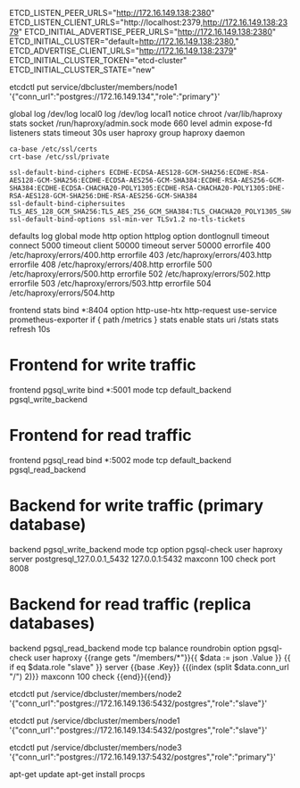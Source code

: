 ETCD_LISTEN_PEER_URLS="http://172.16.149.138:2380"
ETCD_LISTEN_CLIENT_URLS="http://localhost:2379,http://172.16.149.138:2379"
ETCD_INITIAL_ADVERTISE_PEER_URLS="http://172.16.149.138:2380"
ETCD_INITIAL_CLUSTER="default=http://172.16.149.138:2380,"
ETCD_ADVERTISE_CLIENT_URLS="http://172.16.149.138:2379"
ETCD_INITIAL_CLUSTER_TOKEN="etcd-cluster"
ETCD_INITIAL_CLUSTER_STATE="new"

etcdctl put service/dbcluster/members/node1 '{"conn_url":"postgres://172.16.149.134","role":"primary"}'


global
    log /dev/log local0
    log /dev/log local1 notice
    chroot /var/lib/haproxy
    stats socket /run/haproxy/admin.sock mode 660 level admin expose-fd listeners
    stats timeout 30s
    user haproxy
    group haproxy
    daemon

    ca-base /etc/ssl/certs
    crt-base /etc/ssl/private

    ssl-default-bind-ciphers ECDHE-ECDSA-AES128-GCM-SHA256:ECDHE-RSA-AES128-GCM-SHA256:ECDHE-ECDSA-AES256-GCM-SHA384:ECDHE-RSA-AES256-GCM-SHA384:ECDHE-ECDSA-CHACHA20-POLY1305:ECDHE-RSA-CHACHA20-POLY1305:DHE-RSA-AES128-GCM-SHA256:DHE-RSA-AES256-GCM-SHA384
    ssl-default-bind-ciphersuites TLS_AES_128_GCM_SHA256:TLS_AES_256_GCM_SHA384:TLS_CHACHA20_POLY1305_SHA256
    ssl-default-bind-options ssl-min-ver TLSv1.2 no-tls-tickets

defaults
    log global
    mode http
    option httplog
    option dontlognull
    timeout connect 5000
    timeout client 50000
    timeout server 50000
    errorfile 400 /etc/haproxy/errors/400.http
    errorfile 403 /etc/haproxy/errors/403.http
    errorfile 408 /etc/haproxy/errors/408.http
    errorfile 500 /etc/haproxy/errors/500.http
    errorfile 502 /etc/haproxy/errors/502.http
    errorfile 503 /etc/haproxy/errors/503.http
    errorfile 504 /etc/haproxy/errors/504.http

frontend stats
    bind *:8404
    option http-use-htx
    http-request use-service prometheus-exporter if { path /metrics }
    stats enable
    stats uri /stats
    stats refresh 10s

# Frontend for write traffic
frontend pgsql_write
    bind *:5001
    mode tcp
    default_backend pgsql_write_backend

# Frontend for read traffic
frontend pgsql_read
    bind *:5002
    mode tcp
    default_backend pgsql_read_backend

# Backend for write traffic (primary database)
backend pgsql_write_backend
    mode tcp
    option pgsql-check user haproxy
    server postgresql_127.0.0.1_5432 127.0.0.1:5432 maxconn 100 check port 8008

# Backend for read traffic (replica databases)
backend pgsql_read_backend
    mode tcp
    balance roundrobin
    option pgsql-check user haproxy
{{range gets "/members/*"}}{{ $data := json .Value }}
{{ if eq $data.role "slave" }}
    server {{base .Key}} {{(index (split $data.conn_url "/") 2)}} maxconn 100 check
{{end}}{{end}}


etcdctl put /service/dbcluster/members/node2 '{"conn_url":"postgres://172.16.149.136:5432/postgres","role":"slave"}'

etcdctl put /service/dbcluster/members/node1 '{"conn_url":"postgres://172.16.149.134:5432/postgres","role":"slave"}'

etcdctl put /service/dbcluster/members/node3 '{"conn_url":"postgres://172.16.149.137:5432/postgres","role":"primary"}'

apt-get update
apt-get install procps